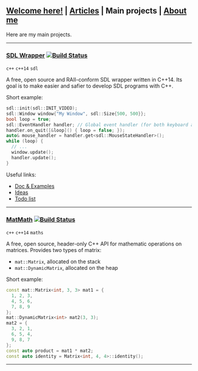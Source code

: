 ## [Welcome here!](index.md) | [Articles](articles.md) | Main projects | [About me](about.md)
Here are my main projects.

---


### [SDL Wrapper](https://github.com/vpenando/sdl-cpp) [![Build Status](https://travis-ci.org/vpenando/sdl-cpp.svg)](https://travis-ci.org/vpenando/sdl-cpp)
`c++` `c++14` `sdl`

A free, open source and RAII-conform SDL wrapper written in C++14. Its goal is to make easier and safier to develop SDL programs with C++.

Short example:
```cpp
sdl::init(sdl::INIT_VIDEO);
sdl::Window window{"My Window", sdl::Size{500, 500}};
bool loop = true;
sdl::EventHandler handler; // Global event handler (for both keyboard and mouse)
handler.on_quit([&loop]() { loop = false; });
auto& mouse_handler = handler.get<sdl::MouseStateHandler>();
while (loop) {
  // ...
  window.update();
  handler.update();
}
```
Useful links:
- [Doc & Examples](https://github.com/vpenando/sdl-cpp/blob/master/README.md)
- [Ideas](https://github.com/vpenando/sdl-cpp/wiki/Ideas)
- [Todo list](https://github.com/vpenando/sdl-cpp/wiki/Todo-list)

---

### [MatMath](https://github.com/tyr-sl3/MatMath) [![Build Status](https://travis-ci.org/vpenando/MatMath.svg)](https://travis-ci.org/vpenando/MatMath)
`c++` `c++14` `maths`

A free, open source, header-only C++ API for mathematic operations on matrices. Provides two types of matrix:
- `mat::Matrix`, allocated on the stack
- `mat::DynamicMatrix`, allocated on the heap

Short example:
```cpp
const mat::Matrix<int, 3, 3> mat1 = {
  1, 2, 3,
  4, 5, 6,
  7, 8, 9
};
mat::DynamicMatrix<int> mat2(3, 3);
mat2 = {
  3, 2, 1,
  6, 5, 4,
  9, 8, 7
};
const auto product = mat1 * mat2;
const auto identity = Matrix<int, 4, 4>::identity();
```

---
